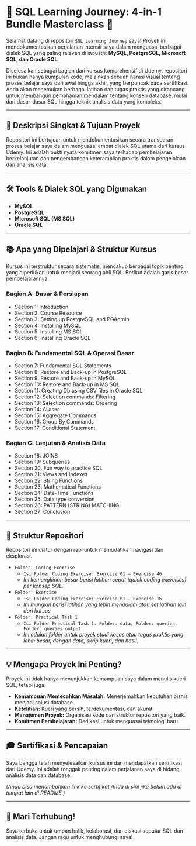 # 🚀 SQL Learning Journey: 4-in-1 Bundle Masterclass 🚀

Selamat datang di repositori `SQL Learning Journey` saya! Proyek ini mendokumentasikan perjalanan intensif saya dalam menguasai berbagai dialek SQL yang paling relevan di industri: **MySQL, PostgreSQL, Microsoft SQL, dan Oracle SQL**.

Diselesaikan sebagai bagian dari kursus komprehensif di Udemy, repositori ini bukan hanya kumpulan kode, melainkan sebuah narasi visual tentang proses belajar saya dari awal hingga akhir, yang berpuncak pada sertifikasi. Anda akan menemukan berbagai latihan dan tugas praktis yang dirancang untuk membangun pemahaman mendalam tentang konsep database, mulai dari dasar-dasar SQL hingga teknik analisis data yang kompleks.

---

## 🎯 **Deskripsi Singkat & Tujuan Proyek**

Repositori ini bertujuan untuk mendokumentasikan secara transparan proses belajar saya dalam menguasai empat dialek SQL utama dari kursus Udemy. Ini adalah bukti nyata komitmen saya terhadap pembelajaran berkelanjutan dan pengembangan keterampilan praktis dalam pengelolaan dan analisis data.

---

## 🛠️ **Tools & Dialek SQL yang Digunakan**

* **MySQL**
* **PostgreSQL**
* **Microsoft SQL (MS SQL)**
* **Oracle SQL**

---

## 📚 **Apa yang Dipelajari & Struktur Kursus**

Kursus ini terstruktur secara sistematis, mencakup berbagai topik penting yang diperlukan untuk menjadi seorang ahli SQL. Berikut adalah garis besar pembelajarannya:

### **Bagian A: Dasar & Persiapan**

* Section 1: Introduction
* Section 2: Course Resource
* Section 3: Setting up PostgreSQL and PGAdmin
* Section 4: Installing MySQL
* Section 5: Installing MS SQL
* Section 6: Installing Oracle SQL

### **Bagian B: Fundamental SQL & Operasi Dasar**

* Section 7: Fundamental SQL Statements
* Section 8: Restore and Back-up in PostgreSQL
* Section 9: Restore and Back-up in MySQL
* Section 10: Restore and Back-up in MS SQL
* Section 11: Creating Db using CSV files in Oracle SQL
* Section 12: Selection commands: Filtering
* Section 13: Selection commands: Ordering
* Section 14: Aliases
* Section 15: Aggregate Commands
* Section 16: Group By Commands
* Section 17: Conditional Statement

### **Bagian C: Lanjutan & Analisis Data**

* Section 18: JOINS
* Section 19: Subqueries
* Section 20: Fun way to practice SQL
* Section 21: Views and Indexes
* Section 22: String Functions
* Section 23: Mathematical Functions
* Section 24: Date-Time Functions
* Section 25: Data type conversion
* Section 26: PATTERN (STRING) MATCHING
* Section 27: Conclusion

---

## 📂 **Struktur Repositori**

Repositori ini diatur dengan rapi untuk memudahkan navigasi dan eksplorasi.

* `Folder: Coding Exercise`
    * `Isi Folder Coding Exercise: Exercise 01 – Exercise 46`
    * *Ini kemungkinan besar berisi latihan cepat (quick coding exercises) per konsep SQL.*
* `Folder: Exercise`
    * `Isi Folder Coding Exercise: Exercise 01 – Exercise 16`
    * *Ini mungkin berisi latihan yang lebih mendalam atau set latihan lain dari kursus.*
* `Folder: Practical Task 1`
    * `Isi Folder Practical Task 1: Folder: data, Folder: queries, Folder: queries output`
    * *Ini adalah folder untuk proyek studi kasus atau tugas praktis yang lebih besar, dengan data, skrip kueri, dan hasil.*

---

## 💡 **Mengapa Proyek Ini Penting?**

Proyek ini tidak hanya menunjukkan kemampuan saya dalam menulis kueri SQL, tetapi juga:
* **Kemampuan Memecahkan Masalah:** Menerjemahkan kebutuhan bisnis menjadi solusi database.
* **Ketelitian:** Kueri yang bersih, terdokumentasi, dan akurat.
* **Manajemen Proyek:** Organisasi kode dan struktur repositori yang baik.
* **Komitmen Pembelajaran:** Dedikasi untuk menguasai teknologi baru.

---

## 🎓 **Sertifikasi & Pencapaian**

Saya bangga telah menyelesaikan kursus ini dan mendapatkan sertifikasi dari Udemy. Ini adalah tonggak penting dalam perjalanan saya di bidang analisis data dan database.

*(Anda bisa menambahkan link ke sertifikat Anda di sini jika belum ada di tempat lain di README.)*

---

## 👋 **Mari Terhubung!**

Saya terbuka untuk umpan balik, kolaborasi, dan diskusi seputar SQL dan analisis data. Jangan ragu untuk menghubungi saya!
